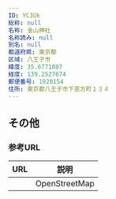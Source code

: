 ```yaml
---
ID: YC3Uk
総称: null
名称: 金山神社
名称読み: null
別名: null
都道府県: 東京都
区域: 八王子市
緯度: 35.6771807
経度: 139.2527674
郵便番号: 1920154
住所: 東京都八王子市下恩方町１３４
---
```


## その他

### 参考URL

| URL | 説明          |
| --- | ------------- |
|     | OpenStreetMap |
